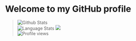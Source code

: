 # Welcome to my GitHub profile
> ![Github Stats](https://github-readme-stats.vercel.app/api?username=vaporvee&show_icons=true&bg_color=0d1117&hide_border=true&icon_color=f18e33&count_private=true&theme=dark&hide=issues,prs&line_height=30)<br>
![Language Stats](https://github-readme-stats.vercel.app/api/top-langs/?username=vaporvee&bg_color=0d1117&hide_border=true&layout=compact&theme=dark) <img src="https://raw.githubusercontent.com/vaporvee/RPG-Test/main/assets/textures/debug/banana.png"><br>
![Profile views](https://komarev.com/ghpvc/?username=vaporvee)
